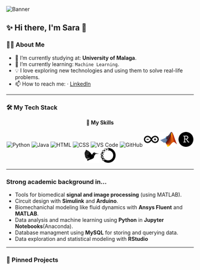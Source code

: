![Banner](https://capsule-render.vercel.app/api?type=blur&height=299&color=gradient&text=Code%20That%20Heals&reversal=true&fontColor=FFFF00&fontSize=70&rotate=0&fontAlign=50)

## ✨ Hi there, I'm Sara 👋


### 👩‍💻 About Me

- 🔭 I’m currently studying at: **University of Malaga**.
- 🌱 I’m currently learning:  `Machine Learning`.
- 💡 I love exploring new technologies and using them to solve real-life problems.
- 📫 How to reach me: · [LinkedIn](https://www.linkedin.com/in/sara-gimenez-gomez-09ab232b4/) 

---

### 🛠️ My Tech Stack

<p align="center">
  <b>🚀 My Skills</b><br><br>

  <img src="https://skillicons.dev/icons?i=python" alt="Python" title="Python" height="40">
  <img src="https://skillicons.dev/icons?i=java" alt="Java" title="Java" height="40">
  <img src="https://skillicons.dev/icons?i=html" alt="HTML" title="HTML" height="40">
  <img src="https://skillicons.dev/icons?i=css" alt="CSS" title="CSS" height="40">
  <img src="https://skillicons.dev/icons?i=vscode" alt="VS Code" title="VS Code" height="40">
  <img src="https://skillicons.dev/icons?i=github" alt="GitHub" title="GitHub" height="40">
  <img src="asset/arduino.svg" alt="Arduino" title="Arduino" height="40">
  <img src="asset/Matlab_Logo.png" alt="MATLAB" title="MATLAB" height="40">
  <img src="asset/rstudioide.svg" alt="RStudio" title="RStudio" height="40">
  <img src="asset/latex.svg" alt="Latex" title="latex" height="40">
  <img src="asset/anaconda.svg" alt="Anaconda" title="Anaconda" height="40">
</p>

---
###  Strong academic background in...
- Tools for biomedical **signal and image processing** (using MATLAB).
- Circuit design with **Simulink** and **Arduino**.
- Biomechanichal modeling like fluid dynamics with **Ansys Fluent** and **MATLAB**.
- Data analysis and machine learning using **Python** in **Jupyter Notebooks**(Anaconda).
- Database managment using **MySQL** for storing and querying data.
- Data exploration and statistical modeling with **RStudio**

---

### 📌 Pinned Projects



